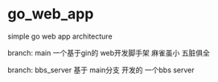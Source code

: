 # go_web_app
simple go web app  architecture

branch: main  一个基于gin的 web开发脚手架 麻雀虽小 五脏俱全

branch: bbs_server 基于 main分支 开发的 一个bbs server 

